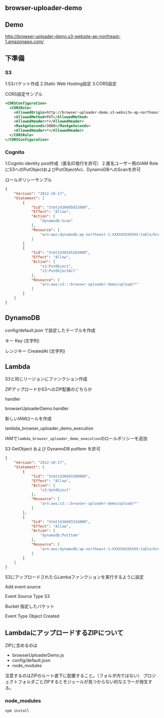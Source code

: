 browser-uploader-demo
---

## Demo

http://browser-uploader-demo.s3-website-ap-northeast-1.amazonaws.com/

## 下準備

### S3

1.S3バケット作成
2.Static Web Hosting設定
3.CORS設定

CORS設定サンプル

```xml
<CORSConfiguration>
  <CORSRule>
    <AllowedOrigin>http://browser-uploader-demo.s3-website-ap-northeast-1.amazonaws.com</AllowedOrigin>
    <AllowedMethod>PUT</AllowedMethod>
    <AllowedHeader>*</AllowedHeader>
    <MaxAgeSeconds>3000</MaxAgeSeconds>
    <AllowedHeader>*</AllowedHeader>
  </CORSRule>
</CORSConfiguration>
```

### Cognito

1.Cognito identity pool作成（匿名ID発行を許可）
2.匿名ユーザー用のIAM RoleにS3へのPutObjectおよびPutObjectAcl、DynamoDBへのScanを許可

ロールポリシーサンプル

```json
{
    "Version": "2012-10-17",
    "Statement": [
        {
            "Sid": "Stmt1436605832000",
            "Effect": "Allow",
            "Action": [
                "dynamodb:Scan"
            ],
            "Resource": [
                "arn:aws:dynamodb:ap-northeast-1:XXXXXXXXXXXX:table/browser-uploader-demo-uploads"
            ]
        }
        {
            "Sid": "Stmt1436545283000",
            "Effect": "Allow",
            "Action": [
                "s3:PutObject",
                "s3:PutObjectAcl"
            ],
            "Resource": [
                "arn:aws:s3:::browser-uploader-demo/upload/*"
            ]
        }
    ]
}
```

## DynamoDB

config/default.json で設定したテーブルを作成

キー Key (文字列)

レンジキー CreatedAt (文字列)

## Lambda

S3と同じリージョンにファンクション作成

ZIPアップロードかS3へのZIP配置のどちらか

handler

browserUploaderDemo.handler

新しいIAMロールを作成

lambda_browser_uploader_demo_execution

IAMで`lambda_browser_uploader_demo_execution`のロールポリシーを追加

S3 GetObject および DynamoDB putItem を許可

```json
{
    "Version": "2012-10-17",
    "Statement": [
        {
            "Sid": "Stmt1436603300000",
            "Effect": "Allow",
            "Action": [
                "s3:GetObject"
            ],
            "Resource": [
                "arn:aws:s3:::browser-uploader-demo/upload/*"
            ]
        },
        {
            "Sid": "Stmt1436603324000",
            "Effect": "Allow",
            "Action": [
                "dynamodb:PutItem"
            ],
            "Resource": [
                "arn:aws:dynamodb:ap-northeast-1:XXXXXXXXXXXX:table/browser-uploader-demo-uploads"
            ]
        }
    ]
}
```

S3にアップロードされたらLambaファンクションを実行するように設定

Add event source

Event Source Type S3

Bucket 指定したバケット

Event Type Object Created


## LambdaにアップロードするZIPについて

ZIPに含めるのは

- browserUploaderDemo.js
- config/default.json
- node_modules

注意するのはZIPのルート直下に配置すること。（フォルダ内ではない）
プロジェクトフォルダごとZIPするとモジュールが見つからない的なエラーが発生する。

### node_modules

```
npm install
```




